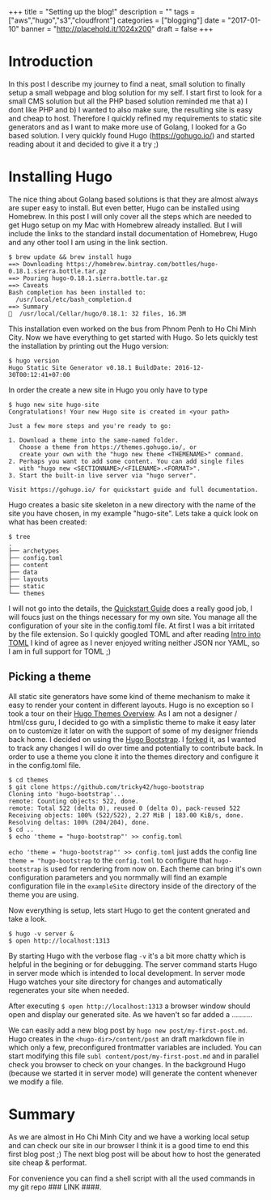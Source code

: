 +++
title = "Setting up the blog!"
description = ""
tags = ["aws","hugo","s3","cloudfront"]
categories = ["blogging"]
date = "2017-01-10"
banner = "http://placehold.it/1024x200"
draft = false
+++


# Introduction
In this post I describe my journey to find a neat, small solution to finally setup a small webpage and blog solution for my self. I start first to look for a small CMS solution but all the PHP based solution reminded me that a) I dont like PHP and b) I wanted to also make sure, the resulting site is easy and cheap to host. Therefore I quickly refined my requirements to static site generators and as I want to make more use of Golang, I looked for a Go based solution. I very quickly found Hugo (https://gohugo.io/) and started reading about it and decided to give it a try ;) 

# Installing Hugo
The nice thing about Golang based solutions is that they are almost always are super easy to install. But even better, Hugo can be installed using Homebrew. In this post I will only cover all the steps which are needed to get Hugo setup on my Mac with Homebrew already installed. But I will include the links to the standard install documentation of Homebrew, Hugo and any other tool I am using in the link section.

```
$ brew update && brew install hugo
==> Downloading https://homebrew.bintray.com/bottles/hugo-0.18.1.sierra.bottle.tar.gz
==> Pouring hugo-0.18.1.sierra.bottle.tar.gz
==> Caveats
Bash completion has been installed to:
  /usr/local/etc/bash_completion.d
==> Summary
🍺  /usr/local/Cellar/hugo/0.18.1: 32 files, 16.3M 

```
This installation even worked on the bus from Phnom Penh to Ho Chi Minh City. Now we have everything to get started with Hugo. 
So lets quickly test the installation by printing out the Hugo version:
```
$ hugo version
Hugo Static Site Generator v0.18.1 BuildDate: 2016-12-30T00:12:41+07:00
```
In order the create a new site in Hugo you only have to type 

```
$ hugo new site hugo-site
Congratulations! Your new Hugo site is created in <your path>

Just a few more steps and you're ready to go:

1. Download a theme into the same-named folder.
   Choose a theme from https://themes.gohugo.io/, or
   create your own with the "hugo new theme <THEMENAME>" command.
2. Perhaps you want to add some content. You can add single files
   with "hugo new <SECTIONNAME>/<FILENAME>.<FORMAT>".
3. Start the built-in live server via "hugo server".

Visit https://gohugo.io/ for quickstart guide and full documentation.
```

Hugo creates a basic site skeleton in a new directory with the name of the site you have chosen, in my example "hugo-site". Lets take a quick look on what has been created:
```
$ tree
.
├── archetypes
├── config.toml
├── content
├── data
├── layouts
├── static
└── themes
```

I will not go into the details, the [Quickstart Guide](https://gohugo.io/overview/quickstart/) does a really good job, I will foucs just on the things necessary for my own site. You manage all the configuration of your site in the config.toml file. At first I was a bit irritated by the file extension. So I quickly googled TOML and after reading [Intro into TOML](https://npf.io/2014/08/intro-to-toml/) I kind of agree as I never enjoyed writing neither JSON nor YAML, so I am in full support for TOML ;) 

## Picking a theme
All static site generators have some kind of theme mechanism to make it easy to render your content in different layouts. Hugo is no exception so I took a tour on their [Hugo Themes Overview](http://themes.gohugo.io/). As I am not a designer / html/css guru, I decided to go with a simplistic theme to make it easy later on to customize it later on with the support of some of my designer friends back home. I decided on using the [Hugo Bootstrap](http://themes.gohugo.io/bootstrap/). I [forked](https://github.com/tricky42/hugo-bootstrap) it, as I wanted to track any changes I will do over time and potentially to contribute back. In order to use a theme you clone it into the themes directory and configure it in the config.toml file.
```
$ cd themes
$ git clone https://github.com/tricky42/hugo-bootstrap
Cloning into 'hugo-bootstrap'...
remote: Counting objects: 522, done.
remote: Total 522 (delta 0), reused 0 (delta 0), pack-reused 522
Receiving objects: 100% (522/522), 2.27 MiB | 183.00 KiB/s, done.
Resolving deltas: 100% (204/204), done.
$ cd ..
$ echo 'theme = "hugo-bootstrap"' >> config.toml
```
`echo 'theme = "hugo-bootstrap"' >> config.toml` just adds the config line `theme = "hugo-bootstrap` to the `config.toml` to configure that `hugo-bootstrap` is used for rendering from now on. Each theme can bring it's own configuration parameters and you normmally will find an example configuration file in the `exampleSite` directory inside of the directory of the theme you are using. 

Now everything is setup, lets start Hugo to get the content gnerated and take a look. 
```
$ hugo -v server &
$ open http://localhost:1313
```
By starting Hugo with the verbose flag `-v` it's a bit more chatty which is helpful in the begining or for debugging. The server command starts Hugo in server mode which is intended to local development. In server mode Hugo watches your site directory for changes and automatically regenerates your site when needed. 

After executing `$ open http://localhost:1313` a browser window should open and display our generated site. As we haven't so far added a ..........

We can easily add a new blog post by `hugo new post/my-first-post.md`. Hugo creates in the `<hugo-dir>/content/post` an draft markdown file in which only a few, preconfigured frontmatter variables are included. You can start modifying this file `subl content/post/my-first-post.md` and in parallel check you browser to check on your changes. In the background Hugo (because we started it in server mode) will generate the content whenever we modify a file. 

# Summary
As we are almost in Ho Chi Minh City and we have a working local setup and can check our site in our browser I think it is a good time to end this first blog post ;) The next blog post will be about how to host the generated site cheap & performat. 

For convenience you can find a shell script with all the used commands in my git repo ### LINK ####.